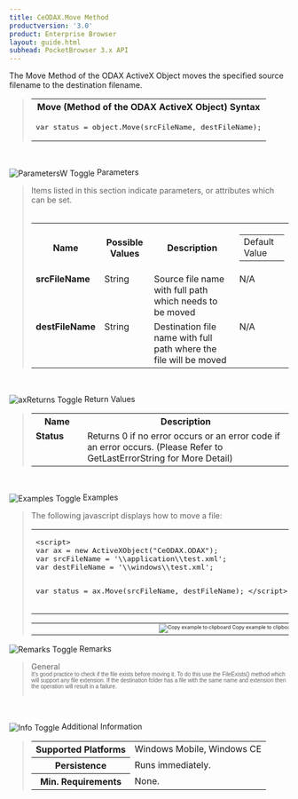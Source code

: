 ```yaml
---
title: CeODAX.Move Method
productversion: '3.0'
product: Enterprise Browser
layout: guide.html
subhead: PocketBrowser 3.x API
---
```


The Move Method of the ODAX ActiveX Object moves the specified source filename to the destination filename.

<div id="SyntaxSpan" style="display:block">
<blockquote>
<table class="clsSyntax" cellspacing="1" cellpadding="3" width="95%">
<tr>
<th class="clsSyntaxHeadings">Move (Method of the ODAX ActiveX Object) Syntax
</th>
</tr>
<tr>
<td class="clsSyntaxCells">
<pre class="clsSyntaxCells">var status = object.Move(srcFileName, destFileName);</pre>
</td>
</tr>
</table>
</blockquote><br></div>
<p class="clsRef"><span class="ToggleView" onclick="ToggleSpan('ParametersWSpan', 'imgParametersWToggle')"><img align="absmiddle" id="imgParametersWToggle" alt="ParametersW Toggle" onmouseover="this.style.cursor='hand'" src="../Resources/ToggleCollapse.gif&#xA;					"></span>
Parameters
</p>
<div id="ParametersWSpan" style="display:block">
<blockquote>
Items listed in this section indicate parameters, or attributes which can be set.
<BR><BR><table class="clsSyntax" cellspacing="1" cellpadding="3" width="95%">
<col width="20%">
<col width="20%">
<col width="38%">
<col width="22%">
<tr>
<th class="clsSyntaxHeadings">Name</th>
<th class="clsSyntaxHeadings">Possible Values</th>
<th class="clsSyntaxHeadings">Description</th>
<th class="clsSyntaxHeadings">
<table cellspacing="0" cellpadding="0">
<tr>
  <td width="85%" class="clsSyntaxHeadings" style="border-bottom-style: none;">Default Value</td>
</tr>
</table>
</th>
</tr>
<tr>
<td valign="top" class="clsSyntaxCells"><b>srcFileName</b></td>
<td valign="top" class="clsSyntaxCells">String</td>
<td valign="top" class="clsSyntaxCells">Source file name with full path which needs to be moved</td>
<td valign="top" class="clsSyntaxCells">N/A</td>
</tr>
<tr>
<td valign="top" class="clsSyntaxCells"><b>destFileName</b></td>
<td valign="top" class="clsSyntaxCells">String</td>
<td valign="top" class="clsSyntaxCells">Destination file name with full path where the file will be moved</td>
<td valign="top" class="clsSyntaxCells">N/A</td>
</tr>
</table>
</blockquote><br></div>
<p class="clsRef"><span class="ToggleView" onclick="ToggleSpan('axReturnsSpan', 'aximgReturnsToggle')"><img align="absmiddle" id="aximgReturnsToggle" alt="axReturns Toggle" onmouseover="this.style.cursor='hand'" src="../Resources/ToggleCollapse.gif"></span>
Return Values
</p>
<div id="axReturnsSpan" style="display:block">
<blockquote>
<table class="clsSyntax" cellspacing="1" cellpadding="3" width="95%">
<col width="20%">
<col width="80%">
<tr>
<th class="clsSyntaxHeadings">Name</th>
<th class="clsSyntaxHeadings">Description</th>
</tr>
<tr>
<td class="clsSyntaxCells" valign="top"><b>Status</b></td>
<td class="clsSyntaxCells" style="text-align:left;">Returns 0 if no error occurs or an error code if an error occurs. (Please Refer to GetLastErrorString for More Detail)</td>
</tr>
</table>
</blockquote><br></div>
<p class="clsRef"><span class="ToggleView" onclick="ToggleSpan('ExamplesSpan', 'imgExamplesToggle')"><img align="absmiddle" id="imgExamplesToggle" alt="Examples Toggle" onmouseover="this.style.cursor='hand'" src="../Resources/ToggleCollapse.gif"></span>
Examples
</p>
<div id="ExamplesSpan" style="display:block">
<blockquote>
<p>The following javascript displays how to move a file: </p>
<table class="clsSyntax" cellspacing="1" cellpadding="3" width="95%">
<tr>
<td>
<pre class="clsSyntaxCells">
&lt;script&gt;
var ax = new ActiveXObject("CeODAX.ODAX");
var srcFileName = '\\application\\test.xml';
var destFileName = '\\windows\\test.xml';

var status = ax.Move(srcFileName, destFileName);
&lt;/script&gt;
</pre>
</td>
</tr>
</table>
<table cellspacing="1" cellpadding="3" width="95%">
<col width="85%">
<col width="15%">
<tr align="right">
<td></td>
<td valign="bottom" style="border-bottom-style: none;font-weight:normal;font-size:xx-small;"><nobr><img id="imgCopyDefaults" alt="Copy example to clipboard" onmouseover="this.style.cursor='hand'" src="../Resources/CopyDefaults.gif" onclick="CopyTemplate('ID0EAC');">
	Copy example to clipboard
</nobr></td>
</tr>
</table>
<div id="Examples" style="display:none"><textarea id="ID0EAC">&lt;!-- 
The following javascript displays how to move a file: 
--&gt;

&lt;script&gt;
var ax = new ActiveXObject("CeODAX.ODAX");
var srcFileName = '\\application\\test.xml';
var destFileName = '\\windows\\test.xml';

var status = ax.Move(srcFileName, destFileName);
&lt;/script&gt;
</textarea></div>
</blockquote>
</div>
<p class="clsRef"><span class="ToggleView" onclick="ToggleSpan('RemarksSpan', 'imgRemarksToggle')"><img align="absmiddle" id="imgRemarksToggle" alt="Remarks Toggle" onmouseover="this.style.cursor='hand'" src="../Resources/ToggleCollapse.gif"></span>
Remarks
</p>
<div id="RemarksSpan" style="display:block">
<blockquote>
<DIV class="clsRef">General</DIV>
<DIV style="font-family:verdana,arial,helvetica;font-size:x-small;">It's good practice to check if the file exists before moving it. To do this use the FileExists() method which will support any file extension.  If the destination folder has a file with the same name and extension then the operation will result in a failure.</DIV>
<pre style="font-family:courier;font-size:small;"></pre>
</blockquote><br></div>
<p class="clsRef"><span class="ToggleView" onclick="ToggleSpan('InfoSpan', 'imgInfoToggle')"><img align="absmiddle" id="imgInfoToggle" alt="Info Toggle" onmouseover="this.style.cursor='hand'" src="../Resources/ToggleCollapse.gif"></span>
Additional Information
</p>
<div id="InfoSpan" style="display:block">
<blockquote>
<table>
<tr>
<th>Supported Platforms</th>
<td>Windows Mobile, Windows CE</td>
</tr>
<tr>
<th>Persistence</th>
<td>Runs immediately.</td>
</tr>
<tr>
<th>Min. Requirements</th>
<td>None.</td>
</tr>
</table>
</blockquote><br></div>
<div id="DefaultParamsSpan" style="display:none">
<pre><textarea id="DefaultParameters"></textarea></pre>
</div>
